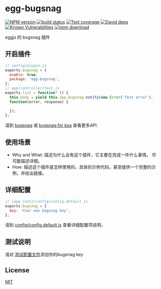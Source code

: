 # egg-bugsnag

[![NPM version][npm-image]][npm-url]
[![build status][travis-image]][travis-url]
[![Test coverage][codecov-image]][codecov-url]
[![David deps][david-image]][david-url]
[![Known Vulnerabilities][snyk-image]][snyk-url]
[![npm download][download-image]][download-url]

[npm-image]: https://img.shields.io/npm/v/egg-bugsnag.svg?style=flat-square
[npm-url]: https://npmjs.org/package/egg-bugsnag
[travis-image]: https://img.shields.io/travis/eggjs-community/egg-bugsnag.svg?style=flat-square
[travis-url]: https://travis-ci.org/eggjs-community/egg-bugsnag
[codecov-image]: https://img.shields.io/codecov/c/github/eggjs-community/egg-bugsnag.svg?style=flat-square
[codecov-url]: https://codecov.io/github/eggjs-community/egg-bugsnag?branch=master
[david-image]: https://img.shields.io/david/eggjs-community/egg-bugsnag.svg?style=flat-square
[david-url]: https://david-dm.org/eggjs-community/egg-bugsnag
[snyk-image]: https://snyk.io/test/npm/egg-bugsnag/badge.svg?style=flat-square
[snyk-url]: https://snyk.io/test/npm/egg-bugsnag
[download-image]: https://img.shields.io/npm/dm/egg-bugsnag.svg?style=flat-square
[download-url]: https://npmjs.org/package/egg-bugsnag

eggjs 的 bugsnag 插件

## 开启插件

```js
// config/plugin.js
exports.bugsnag = {
  enable: true,
  package: 'egg-bugsnag',
};
// app/controller/test.js
exports.list = function* () {
  this.body = yield this.app.bugsnag.notify(new Error('Test error'), 
  function(error, response) {
  
  });
};
```
请到 [bugsnag](https://docs.bugsnag.com/platforms/nodejs/) 或 [bugsnag for koa](https://docs.bugsnag.com/platforms/nodejs/koa/) 查看更多API.


## 使用场景

- Why and What: 描述为什么会有这个插件，它主要在完成一件什么事情。
尽可能描述详细。
- How: 描述这个插件是怎样使用的，具体的示例代码，甚至提供一个完整的示例，并给出链接。

## 详细配置

```js
// {app_root}/config/config.default.js
exports.bugsnag = {
  key: 'Your own bugsnag key',
};
```

请到 [config/config.default.js](config/config.default.js) 查看详细配置项说明。

## 测试说明

请对 [测试配置文件](test/fixtures/apps/bugsnag-test/config/config.default.js)添加你的bugsnag key

## License

[MIT](LICENSE)
